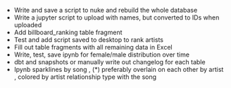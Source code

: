 - Write and save a script to nuke and rebuild the whole database
- Write a jupyter script to upload with names, but converted to IDs when uploaded
- Add billboard_ranking table fragment
- Test and add script saved to desktop to rank artists
- Fill out table fragments with all remaining data in Excel
- Write, test, save ipynb for female/male distribution over time
- dbt and snapshots or manually write out changelog for each table
- Ipynb sparklines by song
  , (*) preferably overlain on each other by artist
  , colored by artist relationship type with the song
